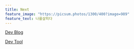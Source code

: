 ```yaml
---
title: Next
feature_image: "https://picsum.photos/1300/400?image=989"
feature_text: 나를살피다
---
```


[Dev Blog](https://gyutaehan.github.io/blog)

[Dev Tool](https://gyutaehan.github.io/my-tool)